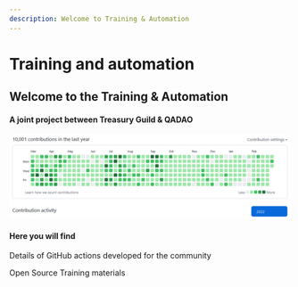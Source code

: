 ```yaml
---
description: Welcome to Training & Automation
---
```


# Training and automation

## Welcome to the Training & Automation

#### A joint project between Treasury Guild & QADAO&#x20;

![](<.gitbook/assets/2022-03-08 (4).png>)

#### Here you will find&#x20;

Details of GitHub actions developed for the community

Open Source Training materials
